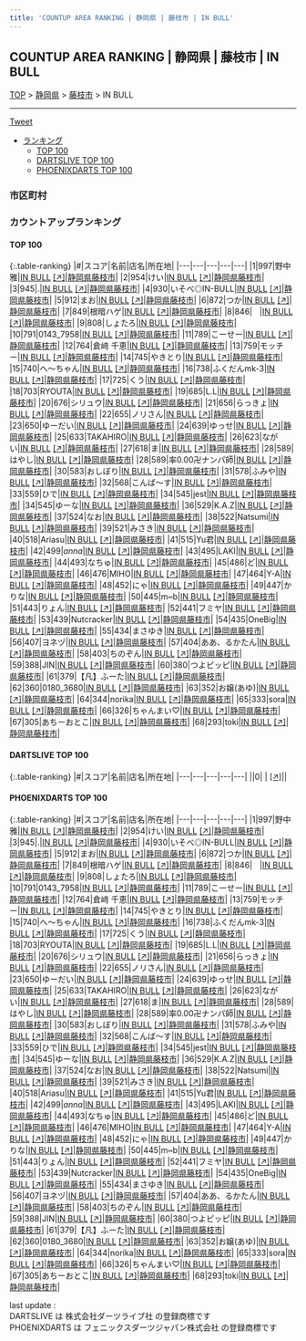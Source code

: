 ```yaml
---
title: 'COUNTUP AREA RANKING | 静岡県 | 藤枝市 | IN BULL'
---
```

## COUNTUP AREA RANKING | 静岡県 | 藤枝市 | IN BULL

[TOP](/darts/rank/) > [静岡県](/darts/rank/静岡県/) > [藤枝市](/darts/rank/静岡県/藤枝市/) > IN BULL

___

<a href="https://twitter.com/share?ref_src=twsrc%5Etfw" data-text="COUNTUP AREA RANKING | 静岡県藤枝市IN BULL" class="twitter-share-button" data-hashtags="DARTSLIVE,PHOENIXDARTS,darts,ダーツ" data-show-count="false">Tweet</a>

* [ランキング](#カウントアップランキング)
    * [TOP 100](#top-100)
    * [DARTSLIVE TOP 100](#dartslive-top-100)
    * [PHOENIXDARTS TOP 100](#phoenixdarts-top-100)

### 市区町村

<ul>

</ul>

### カウントアップランキング

#### TOP 100



{:.table-ranking}
|#|スコア|名前|店名|所在地|
|---|---|---|---|---|
|1|997|<span class="rank-name-pd"><span class="pro-icon-pd"></span>野中 雅</span>|<a href="/darts/rank/shops/52746.html">IN BULL</a> <a href="https://vs.phoenixdarts.com/jp/shop/shopDetailInfo/s_52746?s_seq=52746">[↗]</a>|<a href="/darts/rank/静岡県/藤枝市">静岡県藤枝市</a>|
|2|954|<span class="rank-name-pd">けい</span>|<a href="/darts/rank/shops/52746.html">IN BULL</a> <a href="https://vs.phoenixdarts.com/jp/shop/shopDetailInfo/s_52746?s_seq=52746">[↗]</a>|<a href="/darts/rank/静岡県/藤枝市">静岡県藤枝市</a>|
|3|945|<span class="rank-name-pd">.</span>|<a href="/darts/rank/shops/52746.html">IN BULL</a> <a href="https://vs.phoenixdarts.com/jp/shop/shopDetailInfo/s_52746?s_seq=52746">[↗]</a>|<a href="/darts/rank/静岡県/藤枝市">静岡県藤枝市</a>|
|4|930|<span class="rank-name-pd">いそべ◎IN-BULL</span>|<a href="/darts/rank/shops/52746.html">IN BULL</a> <a href="https://vs.phoenixdarts.com/jp/shop/shopDetailInfo/s_52746?s_seq=52746">[↗]</a>|<a href="/darts/rank/静岡県/藤枝市">静岡県藤枝市</a>|
|5|912|<span class="rank-name-pd">まお</span>|<a href="/darts/rank/shops/52746.html">IN BULL</a> <a href="https://vs.phoenixdarts.com/jp/shop/shopDetailInfo/s_52746?s_seq=52746">[↗]</a>|<a href="/darts/rank/静岡県/藤枝市">静岡県藤枝市</a>|
|6|872|<span class="rank-name-pd">つか</span>|<a href="/darts/rank/shops/52746.html">IN BULL</a> <a href="https://vs.phoenixdarts.com/jp/shop/shopDetailInfo/s_52746?s_seq=52746">[↗]</a>|<a href="/darts/rank/静岡県/藤枝市">静岡県藤枝市</a>|
|7|849|<span class="rank-name-pd">根暗ハゲ</span>|<a href="/darts/rank/shops/52746.html">IN BULL</a> <a href="https://vs.phoenixdarts.com/jp/shop/shopDetailInfo/s_52746?s_seq=52746">[↗]</a>|<a href="/darts/rank/静岡県/藤枝市">静岡県藤枝市</a>|
|8|846|<span class="rank-name-pd">ㅤ</span>|<a href="/darts/rank/shops/52746.html">IN BULL</a> <a href="https://vs.phoenixdarts.com/jp/shop/shopDetailInfo/s_52746?s_seq=52746">[↗]</a>|<a href="/darts/rank/静岡県/藤枝市">静岡県藤枝市</a>|
|9|808|<span class="rank-name-pd">しょたろ</span>|<a href="/darts/rank/shops/52746.html">IN BULL</a> <a href="https://vs.phoenixdarts.com/jp/shop/shopDetailInfo/s_52746?s_seq=52746">[↗]</a>|<a href="/darts/rank/静岡県/藤枝市">静岡県藤枝市</a>|
|10|791|<span class="rank-name-pd">0143_7958</span>|<a href="/darts/rank/shops/52746.html">IN BULL</a> <a href="https://vs.phoenixdarts.com/jp/shop/shopDetailInfo/s_52746?s_seq=52746">[↗]</a>|<a href="/darts/rank/静岡県/藤枝市">静岡県藤枝市</a>|
|11|789|<span class="rank-name-pd">こーせー</span>|<a href="/darts/rank/shops/52746.html">IN BULL</a> <a href="https://vs.phoenixdarts.com/jp/shop/shopDetailInfo/s_52746?s_seq=52746">[↗]</a>|<a href="/darts/rank/静岡県/藤枝市">静岡県藤枝市</a>|
|12|764|<span class="rank-name-pd">倉﨑 千恵</span>|<a href="/darts/rank/shops/52746.html">IN BULL</a> <a href="https://vs.phoenixdarts.com/jp/shop/shopDetailInfo/s_52746?s_seq=52746">[↗]</a>|<a href="/darts/rank/静岡県/藤枝市">静岡県藤枝市</a>|
|13|759|<span class="rank-name-pd">モッチー</span>|<a href="/darts/rank/shops/52746.html">IN BULL</a> <a href="https://vs.phoenixdarts.com/jp/shop/shopDetailInfo/s_52746?s_seq=52746">[↗]</a>|<a href="/darts/rank/静岡県/藤枝市">静岡県藤枝市</a>|
|14|745|<span class="rank-name-pd">やきとり</span>|<a href="/darts/rank/shops/52746.html">IN BULL</a> <a href="https://vs.phoenixdarts.com/jp/shop/shopDetailInfo/s_52746?s_seq=52746">[↗]</a>|<a href="/darts/rank/静岡県/藤枝市">静岡県藤枝市</a>|
|15|740|<span class="rank-name-pd">へ～ちゃん</span>|<a href="/darts/rank/shops/52746.html">IN BULL</a> <a href="https://vs.phoenixdarts.com/jp/shop/shopDetailInfo/s_52746?s_seq=52746">[↗]</a>|<a href="/darts/rank/静岡県/藤枝市">静岡県藤枝市</a>|
|16|738|<span class="rank-name-pd">ふくだんmk-3</span>|<a href="/darts/rank/shops/52746.html">IN BULL</a> <a href="https://vs.phoenixdarts.com/jp/shop/shopDetailInfo/s_52746?s_seq=52746">[↗]</a>|<a href="/darts/rank/静岡県/藤枝市">静岡県藤枝市</a>|
|17|725|<span class="rank-name-pd">くう</span>|<a href="/darts/rank/shops/52746.html">IN BULL</a> <a href="https://vs.phoenixdarts.com/jp/shop/shopDetailInfo/s_52746?s_seq=52746">[↗]</a>|<a href="/darts/rank/静岡県/藤枝市">静岡県藤枝市</a>|
|18|703|<span class="rank-name-pd">RYOUTA</span>|<a href="/darts/rank/shops/52746.html">IN BULL</a> <a href="https://vs.phoenixdarts.com/jp/shop/shopDetailInfo/s_52746?s_seq=52746">[↗]</a>|<a href="/darts/rank/静岡県/藤枝市">静岡県藤枝市</a>|
|19|685|<span class="rank-name-pd">L.L</span>|<a href="/darts/rank/shops/52746.html">IN BULL</a> <a href="https://vs.phoenixdarts.com/jp/shop/shopDetailInfo/s_52746?s_seq=52746">[↗]</a>|<a href="/darts/rank/静岡県/藤枝市">静岡県藤枝市</a>|
|20|676|<span class="rank-name-pd">シリュウ</span>|<a href="/darts/rank/shops/52746.html">IN BULL</a> <a href="https://vs.phoenixdarts.com/jp/shop/shopDetailInfo/s_52746?s_seq=52746">[↗]</a>|<a href="/darts/rank/静岡県/藤枝市">静岡県藤枝市</a>|
|21|656|<span class="rank-name-pd">らっきょ</span>|<a href="/darts/rank/shops/52746.html">IN BULL</a> <a href="https://vs.phoenixdarts.com/jp/shop/shopDetailInfo/s_52746?s_seq=52746">[↗]</a>|<a href="/darts/rank/静岡県/藤枝市">静岡県藤枝市</a>|
|22|655|<span class="rank-name-pd">ノリさん</span>|<a href="/darts/rank/shops/52746.html">IN BULL</a> <a href="https://vs.phoenixdarts.com/jp/shop/shopDetailInfo/s_52746?s_seq=52746">[↗]</a>|<a href="/darts/rank/静岡県/藤枝市">静岡県藤枝市</a>|
|23|650|<span class="rank-name-pd">ゆーだい</span>|<a href="/darts/rank/shops/52746.html">IN BULL</a> <a href="https://vs.phoenixdarts.com/jp/shop/shopDetailInfo/s_52746?s_seq=52746">[↗]</a>|<a href="/darts/rank/静岡県/藤枝市">静岡県藤枝市</a>|
|24|639|<span class="rank-name-pd">ゆっせ</span>|<a href="/darts/rank/shops/52746.html">IN BULL</a> <a href="https://vs.phoenixdarts.com/jp/shop/shopDetailInfo/s_52746?s_seq=52746">[↗]</a>|<a href="/darts/rank/静岡県/藤枝市">静岡県藤枝市</a>|
|25|633|<span class="rank-name-pd">TAKAHIRO</span>|<a href="/darts/rank/shops/52746.html">IN BULL</a> <a href="https://vs.phoenixdarts.com/jp/shop/shopDetailInfo/s_52746?s_seq=52746">[↗]</a>|<a href="/darts/rank/静岡県/藤枝市">静岡県藤枝市</a>|
|26|623|<span class="rank-name-pd">ながい</span>|<a href="/darts/rank/shops/52746.html">IN BULL</a> <a href="https://vs.phoenixdarts.com/jp/shop/shopDetailInfo/s_52746?s_seq=52746">[↗]</a>|<a href="/darts/rank/静岡県/藤枝市">静岡県藤枝市</a>|
|27|618|<span class="rank-name-pd">ま</span>|<a href="/darts/rank/shops/52746.html">IN BULL</a> <a href="https://vs.phoenixdarts.com/jp/shop/shopDetailInfo/s_52746?s_seq=52746">[↗]</a>|<a href="/darts/rank/静岡県/藤枝市">静岡県藤枝市</a>|
|28|589|<span class="rank-name-pd">はやし</span>|<a href="/darts/rank/shops/52746.html">IN BULL</a> <a href="https://vs.phoenixdarts.com/jp/shop/shopDetailInfo/s_52746?s_seq=52746">[↗]</a>|<a href="/darts/rank/静岡県/藤枝市">静岡県藤枝市</a>|
|28|589|<span class="rank-name-pd">率0.00卍ナンパ師</span>|<a href="/darts/rank/shops/52746.html">IN BULL</a> <a href="https://vs.phoenixdarts.com/jp/shop/shopDetailInfo/s_52746?s_seq=52746">[↗]</a>|<a href="/darts/rank/静岡県/藤枝市">静岡県藤枝市</a>|
|30|583|<span class="rank-name-pd">おしぼり</span>|<a href="/darts/rank/shops/52746.html">IN BULL</a> <a href="https://vs.phoenixdarts.com/jp/shop/shopDetailInfo/s_52746?s_seq=52746">[↗]</a>|<a href="/darts/rank/静岡県/藤枝市">静岡県藤枝市</a>|
|31|578|<span class="rank-name-pd">ふみや</span>|<a href="/darts/rank/shops/52746.html">IN BULL</a> <a href="https://vs.phoenixdarts.com/jp/shop/shopDetailInfo/s_52746?s_seq=52746">[↗]</a>|<a href="/darts/rank/静岡県/藤枝市">静岡県藤枝市</a>|
|32|568|<span class="rank-name-pd">こんば〜す</span>|<a href="/darts/rank/shops/52746.html">IN BULL</a> <a href="https://vs.phoenixdarts.com/jp/shop/shopDetailInfo/s_52746?s_seq=52746">[↗]</a>|<a href="/darts/rank/静岡県/藤枝市">静岡県藤枝市</a>|
|33|559|<span class="rank-name-pd">ひで</span>|<a href="/darts/rank/shops/52746.html">IN BULL</a> <a href="https://vs.phoenixdarts.com/jp/shop/shopDetailInfo/s_52746?s_seq=52746">[↗]</a>|<a href="/darts/rank/静岡県/藤枝市">静岡県藤枝市</a>|
|34|545|<span class="rank-name-pd">jest</span>|<a href="/darts/rank/shops/52746.html">IN BULL</a> <a href="https://vs.phoenixdarts.com/jp/shop/shopDetailInfo/s_52746?s_seq=52746">[↗]</a>|<a href="/darts/rank/静岡県/藤枝市">静岡県藤枝市</a>|
|34|545|<span class="rank-name-pd">ゆーな</span>|<a href="/darts/rank/shops/52746.html">IN BULL</a> <a href="https://vs.phoenixdarts.com/jp/shop/shopDetailInfo/s_52746?s_seq=52746">[↗]</a>|<a href="/darts/rank/静岡県/藤枝市">静岡県藤枝市</a>|
|36|529|<span class="rank-name-pd">K.A.Z</span>|<a href="/darts/rank/shops/52746.html">IN BULL</a> <a href="https://vs.phoenixdarts.com/jp/shop/shopDetailInfo/s_52746?s_seq=52746">[↗]</a>|<a href="/darts/rank/静岡県/藤枝市">静岡県藤枝市</a>|
|37|524|<span class="rank-name-pd">なお</span>|<a href="/darts/rank/shops/52746.html">IN BULL</a> <a href="https://vs.phoenixdarts.com/jp/shop/shopDetailInfo/s_52746?s_seq=52746">[↗]</a>|<a href="/darts/rank/静岡県/藤枝市">静岡県藤枝市</a>|
|38|522|<span class="rank-name-pd">Natsumi</span>|<a href="/darts/rank/shops/52746.html">IN BULL</a> <a href="https://vs.phoenixdarts.com/jp/shop/shopDetailInfo/s_52746?s_seq=52746">[↗]</a>|<a href="/darts/rank/静岡県/藤枝市">静岡県藤枝市</a>|
|39|521|<span class="rank-name-pd">みさき</span>|<a href="/darts/rank/shops/52746.html">IN BULL</a> <a href="https://vs.phoenixdarts.com/jp/shop/shopDetailInfo/s_52746?s_seq=52746">[↗]</a>|<a href="/darts/rank/静岡県/藤枝市">静岡県藤枝市</a>|
|40|518|<span class="rank-name-pd">Ariasu</span>|<a href="/darts/rank/shops/52746.html">IN BULL</a> <a href="https://vs.phoenixdarts.com/jp/shop/shopDetailInfo/s_52746?s_seq=52746">[↗]</a>|<a href="/darts/rank/静岡県/藤枝市">静岡県藤枝市</a>|
|41|515|<span class="rank-name-pd">Yu君</span>|<a href="/darts/rank/shops/52746.html">IN BULL</a> <a href="https://vs.phoenixdarts.com/jp/shop/shopDetailInfo/s_52746?s_seq=52746">[↗]</a>|<a href="/darts/rank/静岡県/藤枝市">静岡県藤枝市</a>|
|42|499|<span class="rank-name-pd">*anna*</span>|<a href="/darts/rank/shops/52746.html">IN BULL</a> <a href="https://vs.phoenixdarts.com/jp/shop/shopDetailInfo/s_52746?s_seq=52746">[↗]</a>|<a href="/darts/rank/静岡県/藤枝市">静岡県藤枝市</a>|
|43|495|<span class="rank-name-pd">LAKI</span>|<a href="/darts/rank/shops/52746.html">IN BULL</a> <a href="https://vs.phoenixdarts.com/jp/shop/shopDetailInfo/s_52746?s_seq=52746">[↗]</a>|<a href="/darts/rank/静岡県/藤枝市">静岡県藤枝市</a>|
|44|493|<span class="rank-name-pd">なちゅ</span>|<a href="/darts/rank/shops/52746.html">IN BULL</a> <a href="https://vs.phoenixdarts.com/jp/shop/shopDetailInfo/s_52746?s_seq=52746">[↗]</a>|<a href="/darts/rank/静岡県/藤枝市">静岡県藤枝市</a>|
|45|486|<span class="rank-name-pd">ど</span>|<a href="/darts/rank/shops/52746.html">IN BULL</a> <a href="https://vs.phoenixdarts.com/jp/shop/shopDetailInfo/s_52746?s_seq=52746">[↗]</a>|<a href="/darts/rank/静岡県/藤枝市">静岡県藤枝市</a>|
|46|476|<span class="rank-name-pd">MIHO</span>|<a href="/darts/rank/shops/52746.html">IN BULL</a> <a href="https://vs.phoenixdarts.com/jp/shop/shopDetailInfo/s_52746?s_seq=52746">[↗]</a>|<a href="/darts/rank/静岡県/藤枝市">静岡県藤枝市</a>|
|47|464|<span class="rank-name-pd">Y-A</span>|<a href="/darts/rank/shops/52746.html">IN BULL</a> <a href="https://vs.phoenixdarts.com/jp/shop/shopDetailInfo/s_52746?s_seq=52746">[↗]</a>|<a href="/darts/rank/静岡県/藤枝市">静岡県藤枝市</a>|
|48|452|<span class="rank-name-pd">にゃ</span>|<a href="/darts/rank/shops/52746.html">IN BULL</a> <a href="https://vs.phoenixdarts.com/jp/shop/shopDetailInfo/s_52746?s_seq=52746">[↗]</a>|<a href="/darts/rank/静岡県/藤枝市">静岡県藤枝市</a>|
|49|447|<span class="rank-name-pd">かりな</span>|<a href="/darts/rank/shops/52746.html">IN BULL</a> <a href="https://vs.phoenixdarts.com/jp/shop/shopDetailInfo/s_52746?s_seq=52746">[↗]</a>|<a href="/darts/rank/静岡県/藤枝市">静岡県藤枝市</a>|
|50|445|<span class="rank-name-pd">m⑅b</span>|<a href="/darts/rank/shops/52746.html">IN BULL</a> <a href="https://vs.phoenixdarts.com/jp/shop/shopDetailInfo/s_52746?s_seq=52746">[↗]</a>|<a href="/darts/rank/静岡県/藤枝市">静岡県藤枝市</a>|
|51|443|<span class="rank-name-pd">りょん</span>|<a href="/darts/rank/shops/52746.html">IN BULL</a> <a href="https://vs.phoenixdarts.com/jp/shop/shopDetailInfo/s_52746?s_seq=52746">[↗]</a>|<a href="/darts/rank/静岡県/藤枝市">静岡県藤枝市</a>|
|52|441|<span class="rank-name-pd">フミヤ</span>|<a href="/darts/rank/shops/52746.html">IN BULL</a> <a href="https://vs.phoenixdarts.com/jp/shop/shopDetailInfo/s_52746?s_seq=52746">[↗]</a>|<a href="/darts/rank/静岡県/藤枝市">静岡県藤枝市</a>|
|53|439|<span class="rank-name-pd">Nutcracker</span>|<a href="/darts/rank/shops/52746.html">IN BULL</a> <a href="https://vs.phoenixdarts.com/jp/shop/shopDetailInfo/s_52746?s_seq=52746">[↗]</a>|<a href="/darts/rank/静岡県/藤枝市">静岡県藤枝市</a>|
|54|435|<span class="rank-name-pd">OneBig</span>|<a href="/darts/rank/shops/52746.html">IN BULL</a> <a href="https://vs.phoenixdarts.com/jp/shop/shopDetailInfo/s_52746?s_seq=52746">[↗]</a>|<a href="/darts/rank/静岡県/藤枝市">静岡県藤枝市</a>|
|55|434|<span class="rank-name-pd">まさゆき</span>|<a href="/darts/rank/shops/52746.html">IN BULL</a> <a href="https://vs.phoenixdarts.com/jp/shop/shopDetailInfo/s_52746?s_seq=52746">[↗]</a>|<a href="/darts/rank/静岡県/藤枝市">静岡県藤枝市</a>|
|56|407|<span class="rank-name-pd">ヨネヅ</span>|<a href="/darts/rank/shops/52746.html">IN BULL</a> <a href="https://vs.phoenixdarts.com/jp/shop/shopDetailInfo/s_52746?s_seq=52746">[↗]</a>|<a href="/darts/rank/静岡県/藤枝市">静岡県藤枝市</a>|
|57|404|<span class="rank-name-pd">ああ、るかたん</span>|<a href="/darts/rank/shops/52746.html">IN BULL</a> <a href="https://vs.phoenixdarts.com/jp/shop/shopDetailInfo/s_52746?s_seq=52746">[↗]</a>|<a href="/darts/rank/静岡県/藤枝市">静岡県藤枝市</a>|
|58|403|<span class="rank-name-pd">ちのぞん</span>|<a href="/darts/rank/shops/52746.html">IN BULL</a> <a href="https://vs.phoenixdarts.com/jp/shop/shopDetailInfo/s_52746?s_seq=52746">[↗]</a>|<a href="/darts/rank/静岡県/藤枝市">静岡県藤枝市</a>|
|59|388|<span class="rank-name-pd">JIN</span>|<a href="/darts/rank/shops/52746.html">IN BULL</a> <a href="https://vs.phoenixdarts.com/jp/shop/shopDetailInfo/s_52746?s_seq=52746">[↗]</a>|<a href="/darts/rank/静岡県/藤枝市">静岡県藤枝市</a>|
|60|380|<span class="rank-name-pd">つよピッピ</span>|<a href="/darts/rank/shops/52746.html">IN BULL</a> <a href="https://vs.phoenixdarts.com/jp/shop/shopDetailInfo/s_52746?s_seq=52746">[↗]</a>|<a href="/darts/rank/静岡県/藤枝市">静岡県藤枝市</a>|
|61|379|<span class="rank-name-pd">【凡】ふーた</span>|<a href="/darts/rank/shops/52746.html">IN BULL</a> <a href="https://vs.phoenixdarts.com/jp/shop/shopDetailInfo/s_52746?s_seq=52746">[↗]</a>|<a href="/darts/rank/静岡県/藤枝市">静岡県藤枝市</a>|
|62|360|<span class="rank-name-pd">0180_3680</span>|<a href="/darts/rank/shops/52746.html">IN BULL</a> <a href="https://vs.phoenixdarts.com/jp/shop/shopDetailInfo/s_52746?s_seq=52746">[↗]</a>|<a href="/darts/rank/静岡県/藤枝市">静岡県藤枝市</a>|
|63|352|<span class="rank-name-pd">お嬢(あゆ)</span>|<a href="/darts/rank/shops/52746.html">IN BULL</a> <a href="https://vs.phoenixdarts.com/jp/shop/shopDetailInfo/s_52746?s_seq=52746">[↗]</a>|<a href="/darts/rank/静岡県/藤枝市">静岡県藤枝市</a>|
|64|344|<span class="rank-name-pd">norika</span>|<a href="/darts/rank/shops/52746.html">IN BULL</a> <a href="https://vs.phoenixdarts.com/jp/shop/shopDetailInfo/s_52746?s_seq=52746">[↗]</a>|<a href="/darts/rank/静岡県/藤枝市">静岡県藤枝市</a>|
|65|333|<span class="rank-name-pd">sora</span>|<a href="/darts/rank/shops/52746.html">IN BULL</a> <a href="https://vs.phoenixdarts.com/jp/shop/shopDetailInfo/s_52746?s_seq=52746">[↗]</a>|<a href="/darts/rank/静岡県/藤枝市">静岡県藤枝市</a>|
|66|326|<span class="rank-name-pd">ちゃんまい♡</span>|<a href="/darts/rank/shops/52746.html">IN BULL</a> <a href="https://vs.phoenixdarts.com/jp/shop/shopDetailInfo/s_52746?s_seq=52746">[↗]</a>|<a href="/darts/rank/静岡県/藤枝市">静岡県藤枝市</a>|
|67|305|<span class="rank-name-pd">あちーおとこ</span>|<a href="/darts/rank/shops/52746.html">IN BULL</a> <a href="https://vs.phoenixdarts.com/jp/shop/shopDetailInfo/s_52746?s_seq=52746">[↗]</a>|<a href="/darts/rank/静岡県/藤枝市">静岡県藤枝市</a>|
|68|293|<span class="rank-name-pd">toki</span>|<a href="/darts/rank/shops/52746.html">IN BULL</a> <a href="https://vs.phoenixdarts.com/jp/shop/shopDetailInfo/s_52746?s_seq=52746">[↗]</a>|<a href="/darts/rank/静岡県/藤枝市">静岡県藤枝市</a>|


#### DARTSLIVE TOP 100



{:.table-ranking}
|#|スコア|名前|店名|所在地|
|---|---|---|---|---|
||0|<span class="rank-name-dl"> </span>|<a href="/darts/rank/shops/.html"></a> <a href="">[↗]</a>|<a href="/darts/rank//"></a>|


#### PHOENIXDARTS TOP 100



{:.table-ranking}
|#|スコア|名前|店名|所在地|
|---|---|---|---|---|
|1|997|<span class="rank-name-pd"><span class="pro-icon-pd"></span>野中 雅</span>|<a href="/darts/rank/shops/52746.html">IN BULL</a> <a href="https://vs.phoenixdarts.com/jp/shop/shopDetailInfo/s_52746?s_seq=52746">[↗]</a>|<a href="/darts/rank/静岡県/藤枝市">静岡県藤枝市</a>|
|2|954|<span class="rank-name-pd">けい</span>|<a href="/darts/rank/shops/52746.html">IN BULL</a> <a href="https://vs.phoenixdarts.com/jp/shop/shopDetailInfo/s_52746?s_seq=52746">[↗]</a>|<a href="/darts/rank/静岡県/藤枝市">静岡県藤枝市</a>|
|3|945|<span class="rank-name-pd">.</span>|<a href="/darts/rank/shops/52746.html">IN BULL</a> <a href="https://vs.phoenixdarts.com/jp/shop/shopDetailInfo/s_52746?s_seq=52746">[↗]</a>|<a href="/darts/rank/静岡県/藤枝市">静岡県藤枝市</a>|
|4|930|<span class="rank-name-pd">いそべ◎IN-BULL</span>|<a href="/darts/rank/shops/52746.html">IN BULL</a> <a href="https://vs.phoenixdarts.com/jp/shop/shopDetailInfo/s_52746?s_seq=52746">[↗]</a>|<a href="/darts/rank/静岡県/藤枝市">静岡県藤枝市</a>|
|5|912|<span class="rank-name-pd">まお</span>|<a href="/darts/rank/shops/52746.html">IN BULL</a> <a href="https://vs.phoenixdarts.com/jp/shop/shopDetailInfo/s_52746?s_seq=52746">[↗]</a>|<a href="/darts/rank/静岡県/藤枝市">静岡県藤枝市</a>|
|6|872|<span class="rank-name-pd">つか</span>|<a href="/darts/rank/shops/52746.html">IN BULL</a> <a href="https://vs.phoenixdarts.com/jp/shop/shopDetailInfo/s_52746?s_seq=52746">[↗]</a>|<a href="/darts/rank/静岡県/藤枝市">静岡県藤枝市</a>|
|7|849|<span class="rank-name-pd">根暗ハゲ</span>|<a href="/darts/rank/shops/52746.html">IN BULL</a> <a href="https://vs.phoenixdarts.com/jp/shop/shopDetailInfo/s_52746?s_seq=52746">[↗]</a>|<a href="/darts/rank/静岡県/藤枝市">静岡県藤枝市</a>|
|8|846|<span class="rank-name-pd">ㅤ</span>|<a href="/darts/rank/shops/52746.html">IN BULL</a> <a href="https://vs.phoenixdarts.com/jp/shop/shopDetailInfo/s_52746?s_seq=52746">[↗]</a>|<a href="/darts/rank/静岡県/藤枝市">静岡県藤枝市</a>|
|9|808|<span class="rank-name-pd">しょたろ</span>|<a href="/darts/rank/shops/52746.html">IN BULL</a> <a href="https://vs.phoenixdarts.com/jp/shop/shopDetailInfo/s_52746?s_seq=52746">[↗]</a>|<a href="/darts/rank/静岡県/藤枝市">静岡県藤枝市</a>|
|10|791|<span class="rank-name-pd">0143_7958</span>|<a href="/darts/rank/shops/52746.html">IN BULL</a> <a href="https://vs.phoenixdarts.com/jp/shop/shopDetailInfo/s_52746?s_seq=52746">[↗]</a>|<a href="/darts/rank/静岡県/藤枝市">静岡県藤枝市</a>|
|11|789|<span class="rank-name-pd">こーせー</span>|<a href="/darts/rank/shops/52746.html">IN BULL</a> <a href="https://vs.phoenixdarts.com/jp/shop/shopDetailInfo/s_52746?s_seq=52746">[↗]</a>|<a href="/darts/rank/静岡県/藤枝市">静岡県藤枝市</a>|
|12|764|<span class="rank-name-pd">倉﨑 千恵</span>|<a href="/darts/rank/shops/52746.html">IN BULL</a> <a href="https://vs.phoenixdarts.com/jp/shop/shopDetailInfo/s_52746?s_seq=52746">[↗]</a>|<a href="/darts/rank/静岡県/藤枝市">静岡県藤枝市</a>|
|13|759|<span class="rank-name-pd">モッチー</span>|<a href="/darts/rank/shops/52746.html">IN BULL</a> <a href="https://vs.phoenixdarts.com/jp/shop/shopDetailInfo/s_52746?s_seq=52746">[↗]</a>|<a href="/darts/rank/静岡県/藤枝市">静岡県藤枝市</a>|
|14|745|<span class="rank-name-pd">やきとり</span>|<a href="/darts/rank/shops/52746.html">IN BULL</a> <a href="https://vs.phoenixdarts.com/jp/shop/shopDetailInfo/s_52746?s_seq=52746">[↗]</a>|<a href="/darts/rank/静岡県/藤枝市">静岡県藤枝市</a>|
|15|740|<span class="rank-name-pd">へ～ちゃん</span>|<a href="/darts/rank/shops/52746.html">IN BULL</a> <a href="https://vs.phoenixdarts.com/jp/shop/shopDetailInfo/s_52746?s_seq=52746">[↗]</a>|<a href="/darts/rank/静岡県/藤枝市">静岡県藤枝市</a>|
|16|738|<span class="rank-name-pd">ふくだんmk-3</span>|<a href="/darts/rank/shops/52746.html">IN BULL</a> <a href="https://vs.phoenixdarts.com/jp/shop/shopDetailInfo/s_52746?s_seq=52746">[↗]</a>|<a href="/darts/rank/静岡県/藤枝市">静岡県藤枝市</a>|
|17|725|<span class="rank-name-pd">くう</span>|<a href="/darts/rank/shops/52746.html">IN BULL</a> <a href="https://vs.phoenixdarts.com/jp/shop/shopDetailInfo/s_52746?s_seq=52746">[↗]</a>|<a href="/darts/rank/静岡県/藤枝市">静岡県藤枝市</a>|
|18|703|<span class="rank-name-pd">RYOUTA</span>|<a href="/darts/rank/shops/52746.html">IN BULL</a> <a href="https://vs.phoenixdarts.com/jp/shop/shopDetailInfo/s_52746?s_seq=52746">[↗]</a>|<a href="/darts/rank/静岡県/藤枝市">静岡県藤枝市</a>|
|19|685|<span class="rank-name-pd">L.L</span>|<a href="/darts/rank/shops/52746.html">IN BULL</a> <a href="https://vs.phoenixdarts.com/jp/shop/shopDetailInfo/s_52746?s_seq=52746">[↗]</a>|<a href="/darts/rank/静岡県/藤枝市">静岡県藤枝市</a>|
|20|676|<span class="rank-name-pd">シリュウ</span>|<a href="/darts/rank/shops/52746.html">IN BULL</a> <a href="https://vs.phoenixdarts.com/jp/shop/shopDetailInfo/s_52746?s_seq=52746">[↗]</a>|<a href="/darts/rank/静岡県/藤枝市">静岡県藤枝市</a>|
|21|656|<span class="rank-name-pd">らっきょ</span>|<a href="/darts/rank/shops/52746.html">IN BULL</a> <a href="https://vs.phoenixdarts.com/jp/shop/shopDetailInfo/s_52746?s_seq=52746">[↗]</a>|<a href="/darts/rank/静岡県/藤枝市">静岡県藤枝市</a>|
|22|655|<span class="rank-name-pd">ノリさん</span>|<a href="/darts/rank/shops/52746.html">IN BULL</a> <a href="https://vs.phoenixdarts.com/jp/shop/shopDetailInfo/s_52746?s_seq=52746">[↗]</a>|<a href="/darts/rank/静岡県/藤枝市">静岡県藤枝市</a>|
|23|650|<span class="rank-name-pd">ゆーだい</span>|<a href="/darts/rank/shops/52746.html">IN BULL</a> <a href="https://vs.phoenixdarts.com/jp/shop/shopDetailInfo/s_52746?s_seq=52746">[↗]</a>|<a href="/darts/rank/静岡県/藤枝市">静岡県藤枝市</a>|
|24|639|<span class="rank-name-pd">ゆっせ</span>|<a href="/darts/rank/shops/52746.html">IN BULL</a> <a href="https://vs.phoenixdarts.com/jp/shop/shopDetailInfo/s_52746?s_seq=52746">[↗]</a>|<a href="/darts/rank/静岡県/藤枝市">静岡県藤枝市</a>|
|25|633|<span class="rank-name-pd">TAKAHIRO</span>|<a href="/darts/rank/shops/52746.html">IN BULL</a> <a href="https://vs.phoenixdarts.com/jp/shop/shopDetailInfo/s_52746?s_seq=52746">[↗]</a>|<a href="/darts/rank/静岡県/藤枝市">静岡県藤枝市</a>|
|26|623|<span class="rank-name-pd">ながい</span>|<a href="/darts/rank/shops/52746.html">IN BULL</a> <a href="https://vs.phoenixdarts.com/jp/shop/shopDetailInfo/s_52746?s_seq=52746">[↗]</a>|<a href="/darts/rank/静岡県/藤枝市">静岡県藤枝市</a>|
|27|618|<span class="rank-name-pd">ま</span>|<a href="/darts/rank/shops/52746.html">IN BULL</a> <a href="https://vs.phoenixdarts.com/jp/shop/shopDetailInfo/s_52746?s_seq=52746">[↗]</a>|<a href="/darts/rank/静岡県/藤枝市">静岡県藤枝市</a>|
|28|589|<span class="rank-name-pd">はやし</span>|<a href="/darts/rank/shops/52746.html">IN BULL</a> <a href="https://vs.phoenixdarts.com/jp/shop/shopDetailInfo/s_52746?s_seq=52746">[↗]</a>|<a href="/darts/rank/静岡県/藤枝市">静岡県藤枝市</a>|
|28|589|<span class="rank-name-pd">率0.00卍ナンパ師</span>|<a href="/darts/rank/shops/52746.html">IN BULL</a> <a href="https://vs.phoenixdarts.com/jp/shop/shopDetailInfo/s_52746?s_seq=52746">[↗]</a>|<a href="/darts/rank/静岡県/藤枝市">静岡県藤枝市</a>|
|30|583|<span class="rank-name-pd">おしぼり</span>|<a href="/darts/rank/shops/52746.html">IN BULL</a> <a href="https://vs.phoenixdarts.com/jp/shop/shopDetailInfo/s_52746?s_seq=52746">[↗]</a>|<a href="/darts/rank/静岡県/藤枝市">静岡県藤枝市</a>|
|31|578|<span class="rank-name-pd">ふみや</span>|<a href="/darts/rank/shops/52746.html">IN BULL</a> <a href="https://vs.phoenixdarts.com/jp/shop/shopDetailInfo/s_52746?s_seq=52746">[↗]</a>|<a href="/darts/rank/静岡県/藤枝市">静岡県藤枝市</a>|
|32|568|<span class="rank-name-pd">こんば〜す</span>|<a href="/darts/rank/shops/52746.html">IN BULL</a> <a href="https://vs.phoenixdarts.com/jp/shop/shopDetailInfo/s_52746?s_seq=52746">[↗]</a>|<a href="/darts/rank/静岡県/藤枝市">静岡県藤枝市</a>|
|33|559|<span class="rank-name-pd">ひで</span>|<a href="/darts/rank/shops/52746.html">IN BULL</a> <a href="https://vs.phoenixdarts.com/jp/shop/shopDetailInfo/s_52746?s_seq=52746">[↗]</a>|<a href="/darts/rank/静岡県/藤枝市">静岡県藤枝市</a>|
|34|545|<span class="rank-name-pd">jest</span>|<a href="/darts/rank/shops/52746.html">IN BULL</a> <a href="https://vs.phoenixdarts.com/jp/shop/shopDetailInfo/s_52746?s_seq=52746">[↗]</a>|<a href="/darts/rank/静岡県/藤枝市">静岡県藤枝市</a>|
|34|545|<span class="rank-name-pd">ゆーな</span>|<a href="/darts/rank/shops/52746.html">IN BULL</a> <a href="https://vs.phoenixdarts.com/jp/shop/shopDetailInfo/s_52746?s_seq=52746">[↗]</a>|<a href="/darts/rank/静岡県/藤枝市">静岡県藤枝市</a>|
|36|529|<span class="rank-name-pd">K.A.Z</span>|<a href="/darts/rank/shops/52746.html">IN BULL</a> <a href="https://vs.phoenixdarts.com/jp/shop/shopDetailInfo/s_52746?s_seq=52746">[↗]</a>|<a href="/darts/rank/静岡県/藤枝市">静岡県藤枝市</a>|
|37|524|<span class="rank-name-pd">なお</span>|<a href="/darts/rank/shops/52746.html">IN BULL</a> <a href="https://vs.phoenixdarts.com/jp/shop/shopDetailInfo/s_52746?s_seq=52746">[↗]</a>|<a href="/darts/rank/静岡県/藤枝市">静岡県藤枝市</a>|
|38|522|<span class="rank-name-pd">Natsumi</span>|<a href="/darts/rank/shops/52746.html">IN BULL</a> <a href="https://vs.phoenixdarts.com/jp/shop/shopDetailInfo/s_52746?s_seq=52746">[↗]</a>|<a href="/darts/rank/静岡県/藤枝市">静岡県藤枝市</a>|
|39|521|<span class="rank-name-pd">みさき</span>|<a href="/darts/rank/shops/52746.html">IN BULL</a> <a href="https://vs.phoenixdarts.com/jp/shop/shopDetailInfo/s_52746?s_seq=52746">[↗]</a>|<a href="/darts/rank/静岡県/藤枝市">静岡県藤枝市</a>|
|40|518|<span class="rank-name-pd">Ariasu</span>|<a href="/darts/rank/shops/52746.html">IN BULL</a> <a href="https://vs.phoenixdarts.com/jp/shop/shopDetailInfo/s_52746?s_seq=52746">[↗]</a>|<a href="/darts/rank/静岡県/藤枝市">静岡県藤枝市</a>|
|41|515|<span class="rank-name-pd">Yu君</span>|<a href="/darts/rank/shops/52746.html">IN BULL</a> <a href="https://vs.phoenixdarts.com/jp/shop/shopDetailInfo/s_52746?s_seq=52746">[↗]</a>|<a href="/darts/rank/静岡県/藤枝市">静岡県藤枝市</a>|
|42|499|<span class="rank-name-pd">*anna*</span>|<a href="/darts/rank/shops/52746.html">IN BULL</a> <a href="https://vs.phoenixdarts.com/jp/shop/shopDetailInfo/s_52746?s_seq=52746">[↗]</a>|<a href="/darts/rank/静岡県/藤枝市">静岡県藤枝市</a>|
|43|495|<span class="rank-name-pd">LAKI</span>|<a href="/darts/rank/shops/52746.html">IN BULL</a> <a href="https://vs.phoenixdarts.com/jp/shop/shopDetailInfo/s_52746?s_seq=52746">[↗]</a>|<a href="/darts/rank/静岡県/藤枝市">静岡県藤枝市</a>|
|44|493|<span class="rank-name-pd">なちゅ</span>|<a href="/darts/rank/shops/52746.html">IN BULL</a> <a href="https://vs.phoenixdarts.com/jp/shop/shopDetailInfo/s_52746?s_seq=52746">[↗]</a>|<a href="/darts/rank/静岡県/藤枝市">静岡県藤枝市</a>|
|45|486|<span class="rank-name-pd">ど</span>|<a href="/darts/rank/shops/52746.html">IN BULL</a> <a href="https://vs.phoenixdarts.com/jp/shop/shopDetailInfo/s_52746?s_seq=52746">[↗]</a>|<a href="/darts/rank/静岡県/藤枝市">静岡県藤枝市</a>|
|46|476|<span class="rank-name-pd">MIHO</span>|<a href="/darts/rank/shops/52746.html">IN BULL</a> <a href="https://vs.phoenixdarts.com/jp/shop/shopDetailInfo/s_52746?s_seq=52746">[↗]</a>|<a href="/darts/rank/静岡県/藤枝市">静岡県藤枝市</a>|
|47|464|<span class="rank-name-pd">Y-A</span>|<a href="/darts/rank/shops/52746.html">IN BULL</a> <a href="https://vs.phoenixdarts.com/jp/shop/shopDetailInfo/s_52746?s_seq=52746">[↗]</a>|<a href="/darts/rank/静岡県/藤枝市">静岡県藤枝市</a>|
|48|452|<span class="rank-name-pd">にゃ</span>|<a href="/darts/rank/shops/52746.html">IN BULL</a> <a href="https://vs.phoenixdarts.com/jp/shop/shopDetailInfo/s_52746?s_seq=52746">[↗]</a>|<a href="/darts/rank/静岡県/藤枝市">静岡県藤枝市</a>|
|49|447|<span class="rank-name-pd">かりな</span>|<a href="/darts/rank/shops/52746.html">IN BULL</a> <a href="https://vs.phoenixdarts.com/jp/shop/shopDetailInfo/s_52746?s_seq=52746">[↗]</a>|<a href="/darts/rank/静岡県/藤枝市">静岡県藤枝市</a>|
|50|445|<span class="rank-name-pd">m⑅b</span>|<a href="/darts/rank/shops/52746.html">IN BULL</a> <a href="https://vs.phoenixdarts.com/jp/shop/shopDetailInfo/s_52746?s_seq=52746">[↗]</a>|<a href="/darts/rank/静岡県/藤枝市">静岡県藤枝市</a>|
|51|443|<span class="rank-name-pd">りょん</span>|<a href="/darts/rank/shops/52746.html">IN BULL</a> <a href="https://vs.phoenixdarts.com/jp/shop/shopDetailInfo/s_52746?s_seq=52746">[↗]</a>|<a href="/darts/rank/静岡県/藤枝市">静岡県藤枝市</a>|
|52|441|<span class="rank-name-pd">フミヤ</span>|<a href="/darts/rank/shops/52746.html">IN BULL</a> <a href="https://vs.phoenixdarts.com/jp/shop/shopDetailInfo/s_52746?s_seq=52746">[↗]</a>|<a href="/darts/rank/静岡県/藤枝市">静岡県藤枝市</a>|
|53|439|<span class="rank-name-pd">Nutcracker</span>|<a href="/darts/rank/shops/52746.html">IN BULL</a> <a href="https://vs.phoenixdarts.com/jp/shop/shopDetailInfo/s_52746?s_seq=52746">[↗]</a>|<a href="/darts/rank/静岡県/藤枝市">静岡県藤枝市</a>|
|54|435|<span class="rank-name-pd">OneBig</span>|<a href="/darts/rank/shops/52746.html">IN BULL</a> <a href="https://vs.phoenixdarts.com/jp/shop/shopDetailInfo/s_52746?s_seq=52746">[↗]</a>|<a href="/darts/rank/静岡県/藤枝市">静岡県藤枝市</a>|
|55|434|<span class="rank-name-pd">まさゆき</span>|<a href="/darts/rank/shops/52746.html">IN BULL</a> <a href="https://vs.phoenixdarts.com/jp/shop/shopDetailInfo/s_52746?s_seq=52746">[↗]</a>|<a href="/darts/rank/静岡県/藤枝市">静岡県藤枝市</a>|
|56|407|<span class="rank-name-pd">ヨネヅ</span>|<a href="/darts/rank/shops/52746.html">IN BULL</a> <a href="https://vs.phoenixdarts.com/jp/shop/shopDetailInfo/s_52746?s_seq=52746">[↗]</a>|<a href="/darts/rank/静岡県/藤枝市">静岡県藤枝市</a>|
|57|404|<span class="rank-name-pd">ああ、るかたん</span>|<a href="/darts/rank/shops/52746.html">IN BULL</a> <a href="https://vs.phoenixdarts.com/jp/shop/shopDetailInfo/s_52746?s_seq=52746">[↗]</a>|<a href="/darts/rank/静岡県/藤枝市">静岡県藤枝市</a>|
|58|403|<span class="rank-name-pd">ちのぞん</span>|<a href="/darts/rank/shops/52746.html">IN BULL</a> <a href="https://vs.phoenixdarts.com/jp/shop/shopDetailInfo/s_52746?s_seq=52746">[↗]</a>|<a href="/darts/rank/静岡県/藤枝市">静岡県藤枝市</a>|
|59|388|<span class="rank-name-pd">JIN</span>|<a href="/darts/rank/shops/52746.html">IN BULL</a> <a href="https://vs.phoenixdarts.com/jp/shop/shopDetailInfo/s_52746?s_seq=52746">[↗]</a>|<a href="/darts/rank/静岡県/藤枝市">静岡県藤枝市</a>|
|60|380|<span class="rank-name-pd">つよピッピ</span>|<a href="/darts/rank/shops/52746.html">IN BULL</a> <a href="https://vs.phoenixdarts.com/jp/shop/shopDetailInfo/s_52746?s_seq=52746">[↗]</a>|<a href="/darts/rank/静岡県/藤枝市">静岡県藤枝市</a>|
|61|379|<span class="rank-name-pd">【凡】ふーた</span>|<a href="/darts/rank/shops/52746.html">IN BULL</a> <a href="https://vs.phoenixdarts.com/jp/shop/shopDetailInfo/s_52746?s_seq=52746">[↗]</a>|<a href="/darts/rank/静岡県/藤枝市">静岡県藤枝市</a>|
|62|360|<span class="rank-name-pd">0180_3680</span>|<a href="/darts/rank/shops/52746.html">IN BULL</a> <a href="https://vs.phoenixdarts.com/jp/shop/shopDetailInfo/s_52746?s_seq=52746">[↗]</a>|<a href="/darts/rank/静岡県/藤枝市">静岡県藤枝市</a>|
|63|352|<span class="rank-name-pd">お嬢(あゆ)</span>|<a href="/darts/rank/shops/52746.html">IN BULL</a> <a href="https://vs.phoenixdarts.com/jp/shop/shopDetailInfo/s_52746?s_seq=52746">[↗]</a>|<a href="/darts/rank/静岡県/藤枝市">静岡県藤枝市</a>|
|64|344|<span class="rank-name-pd">norika</span>|<a href="/darts/rank/shops/52746.html">IN BULL</a> <a href="https://vs.phoenixdarts.com/jp/shop/shopDetailInfo/s_52746?s_seq=52746">[↗]</a>|<a href="/darts/rank/静岡県/藤枝市">静岡県藤枝市</a>|
|65|333|<span class="rank-name-pd">sora</span>|<a href="/darts/rank/shops/52746.html">IN BULL</a> <a href="https://vs.phoenixdarts.com/jp/shop/shopDetailInfo/s_52746?s_seq=52746">[↗]</a>|<a href="/darts/rank/静岡県/藤枝市">静岡県藤枝市</a>|
|66|326|<span class="rank-name-pd">ちゃんまい♡</span>|<a href="/darts/rank/shops/52746.html">IN BULL</a> <a href="https://vs.phoenixdarts.com/jp/shop/shopDetailInfo/s_52746?s_seq=52746">[↗]</a>|<a href="/darts/rank/静岡県/藤枝市">静岡県藤枝市</a>|
|67|305|<span class="rank-name-pd">あちーおとこ</span>|<a href="/darts/rank/shops/52746.html">IN BULL</a> <a href="https://vs.phoenixdarts.com/jp/shop/shopDetailInfo/s_52746?s_seq=52746">[↗]</a>|<a href="/darts/rank/静岡県/藤枝市">静岡県藤枝市</a>|
|68|293|<span class="rank-name-pd">toki</span>|<a href="/darts/rank/shops/52746.html">IN BULL</a> <a href="https://vs.phoenixdarts.com/jp/shop/shopDetailInfo/s_52746?s_seq=52746">[↗]</a>|<a href="/darts/rank/静岡県/藤枝市">静岡県藤枝市</a>|


<div class="footer border-top border-gray-light mt-5 pt-3 text-right text-gray">
    last update : <span style="font-weight: italic" id="foot_last_modified"></span><br />
    DARTSLIVE は 株式会社ダーツライブ社 の登録商標です<br />
    PHOENIXDARTS は フェニックスダーツジャパン株式会社 の登録商標です<br />
</div>

<script src="https://cdnjs.cloudflare.com/ajax/libs/jquery.tablesorter/2.31.3/js/jquery.tablesorter.min.js" integrity="sha512-qzgd5cYSZcosqpzpn7zF2ZId8f/8CHmFKZ8j7mU4OUXTNRd5g+ZHBPsgKEwoqxCtdQvExE5LprwwPAgoicguNg==" crossorigin="anonymous" referrerpolicy="no-referrer"></script>
<link rel="stylesheet" href="https://cdnjs.cloudflare.com/ajax/libs/jquery.tablesorter/2.31.3/css/theme.default.min.css" integrity="sha512-wghhOJkjQX0Lh3NSWvNKeZ0ZpNn+SPVXX1Qyc9OCaogADktxrBiBdKGDoqVUOyhStvMBmJQ8ZdMHiR3wuEq8+w==" crossorigin="anonymous" referrerpolicy="no-referrer" />
<script>
$(function() {
    $(".table-ranking").tablesorter({sortList:[[0, 0]]});
    $("#foot_last_modified").text(formatDate(new Date(document.lastModified), 'yyyy-MM-dd HH:mm:ss'));
});
</script>

<script async src="https://platform.twitter.com/widgets.js" charset="utf-8"></script>